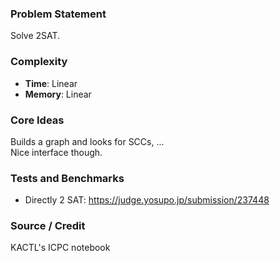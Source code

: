 ### Problem Statement
Solve 2SAT.

### Complexity
- **Time**: Linear
- **Memory**: Linear

### Core Ideas
Builds a graph and looks for SCCs, ...<br>
Nice interface though.

### Tests and Benchmarks
- Directly 2 SAT: https://judge.yosupo.jp/submission/237448

### Source / Credit
KACTL's ICPC notebook